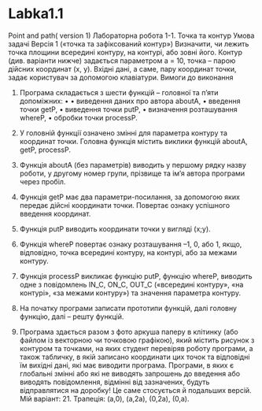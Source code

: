 # Labka1.1
Point and path( version 1)
Лабораторна робота 1-1. Точка та контур
Умова задачі
Версія 1 («точка та зафіксований контур»)
Визначити, чи лежить точка площини всередині контуру, на контурі, або зовні його. Контур (див. варіанти нижче) задається параметром a = 10, точка – парою дійсних координат (x, y). Вхідні дані, а саме, пару координат точки, задає користувач за допомогою клавіатури.
Вимоги до виконання
1. Програма складається з шести функцій – головної та п’яти допоміжних:
•
• виведення даних про автора aboutA,
• введення точки getP,
• виведення точки putP,
• визначення розташування whereP,
• обробки точки processP.

2. У головній функції означено змінні для параметра контуру та координат точки. Головна функція містить виклики функцій aboutA, getP, processP.
3. Функція aboutA (без параметрів) виводить у першому рядку назву роботи, у другому номер групи, прізвище та ім’я автора програми через пробіл.
4. Функція getP має два параметри-посилання, за допомогою яких передає дійсні координати точки. Повертає ознаку успішного введення координат.
5. Функція putP виводить координати точки у вигляді (x;y).
6. Функція whereP повертає ознаку розташування –1, 0, або 1, якщо, відповідно, точка всередині контуру, на контурі, або за межами контуру.
7. Функція processP викликає функцію putP, функцію whereP, виводить одне з повідомлень IN_C, ON_C, OUT_C («всередині контуру», «на контурі», «за межами контуру») та значення параметра контуру.
8. На початку програми записати прототипи функцій, далі головну функцію, далі – решту функцій.
9. Програма здається разом з фото аркуша паперу в клітинку (або файлом із векторною чи точковою графікою), який містить рисунок з контуром та точками, на яких студент перевіряв роботу програми, а також табличку, в якій записано координати цих точок та відповідні їм вихідні дані, які має виводити програма.
Програми, в яких є глобальні змінні або які не виводять запрошень до введення або виводять повідомлення, відмінні від зазначених, будуть відправлятися на доробку! Це саме стосується й подальших версій.
Мій варіант:
       21. Трапеція: (a,0), (a,2a), (0,2a), (0,a).
